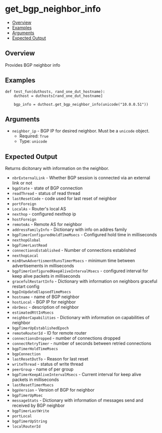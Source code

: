# get_bgp_neighbor_info

- [Overview](#overview)
- [Examples](#examples)
- [Arguments](#arguments)
- [Expected Output](#expected-output)

## Overview
Provides BGP neighbor info

## Examples
```
def test_fun(duthosts, rand_one_dut_hostname):
    duthost = duthosts[rand_one_dut_hostname]

    bgp_info = duthost.get_bgp_neighbor_info(unicode("10.0.0.51"))
```

## Arguments
- `neighbor_ip` - BGP IP for desired neighbor. Must be a `unicode` object.
    - Required: `True`
    - Type: `unicode`

## Expected Output
Returns dicitonary with information on the neighbor.

- `nbrExternalLink` - Whether BGP session is connected via an external link or not
- `bgpState` - state of BGP connection
- `readThread` - status of read thread
- `lastResetCode` - code used for last reset of neighbor
- `portForeign`
- `LocalAs` - Router's local AS
- `nexthop` - configured nexthop ip
- `hostForeign`
- `remoteAs` - Remote AS for neighbor
- `addressFamilyInfo` - Dictionary with info on addres family
- `bgpTimerConfiguredHoldTimeMsecs` - Configured hold time in milliseconds
- `nexthopGlobal`
- `bgpTimerLastRead`
- `connectionsEstablished` - Number of connections established
- `nexthopLocal`
- `minBtwnAdvertismentRunsTimerMsecs` - minimum time between advertisements in milliseconds
- `bgpTimerConfiguredKeepAliveIntervalMsecs` - configured interval for keep alive packets in milliseconds
- `gracefulRestartInfo` - Dictionary with information on neighbors graceful restart config
- `bgpInUpdateElapsedTimeMsecs`
- `hostname` - name of BGP neighbor
- `hostLocal` - BGP IP for neighbor
- `nbrDesc` - description of neighbor
- `estimatedRttInMsecs`
- `neighborCapabilities` - Dictionary with information on capabilities of neighbor
- `bgpTimerUpEstablishedEpoch`
- `remoteRouterId` - ID for remote router
- `connectionsDropped` - number of connections dropped
- `connectRetryTimer` - number of seconds between retried connections
- `bgpTimerHoldTimeMsecs`
- `bgpConnection`
- `lastResetDutTo` - Reason for last reset
- `writeThread` - status of write thread
- `peerGroup` - name of per group
- `bgpTimerKeepAliveIntervalMsecs` - Current interval for keep alive packets in milliseconds
- `lastResetTimerMsecs`
- `bgpVersion` - Version of BGP for neighbor
- `bgpTimerUpMsec`
- `messageStats` - Dictionary with information of messages send and received by BGP neighbor
- `bgpTimerLastWrite`
- `portLocal`
- `bgpTimerUpString`
- `localRouterId`

